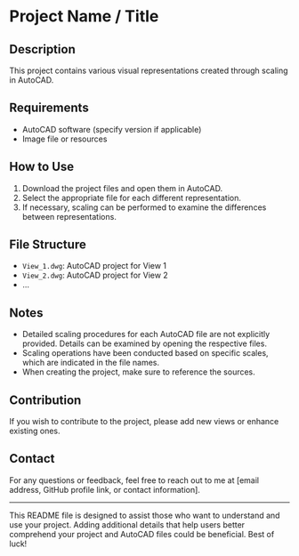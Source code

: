 # Project Name / Title

## Description
This project contains various visual representations created through scaling in AutoCAD.

## Requirements
- AutoCAD software (specify version if applicable)
- Image file or resources

## How to Use
1. Download the project files and open them in AutoCAD.
2. Select the appropriate file for each different representation.
3. If necessary, scaling can be performed to examine the differences between representations.

## File Structure
- `View_1.dwg`: AutoCAD project for View 1
- `View_2.dwg`: AutoCAD project for View 2
- ...

## Notes
- Detailed scaling procedures for each AutoCAD file are not explicitly provided. Details can be examined by opening the respective files.
- Scaling operations have been conducted based on specific scales, which are indicated in the file names.
- When creating the project, make sure to reference the sources.

## Contribution
If you wish to contribute to the project, please add new views or enhance existing ones.

## Contact
For any questions or feedback, feel free to reach out to me at [email address, GitHub profile link, or contact information].

---

This README file is designed to assist those who want to understand and use your project. Adding additional details that help users better comprehend your project and AutoCAD files could be beneficial. Best of luck!
